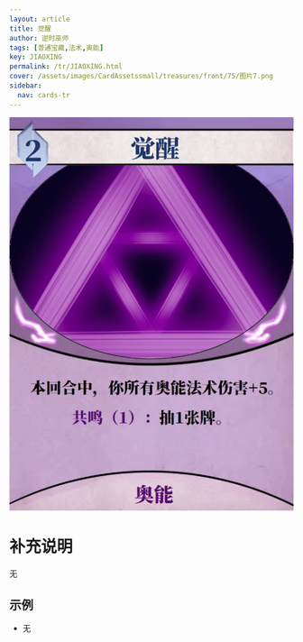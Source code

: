 ```yaml
---
layout: article
title: 觉醒
author: 逆时巫师
tags: [普通宝藏,法术,奥能]
key: JIAOXING
permalink: /tr/JIAOXING.html
cover: /assets/images/CardAssetssmall/treasures/front/75/图片7.png
sidebar:
  nav: cards-tr
---
```

![](/assets/images/CardAssets/treasures/front/75/图片7.png)

# 补充说明
无


## 示例
* 无